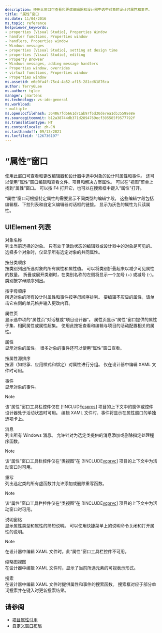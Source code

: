 ```yaml
---
description: 使用此窗口可查看和更改编辑器和设计器中选中对象的设计时属性和事件。
title: “属性”窗口
ms.date: 11/04/2016
ms.topic: reference
helpviewer_keywords:
- properties [Visual Studio], Properties Window
- handler functions, Properties window
- handlers, Properties window
- Windows messages
- properties [Visual Studio], setting at design time
- properties [Visual Studio], editing
- Property Browser
- Windows messages, adding message handlers
- Properties window, overrides
- virtual functions, Properties window
- Properties window
ms.assetid: e6e0fa4f-75c4-4a52-af15-281cd61876ca
author: TerryGLee
ms.author: tglee
manager: jmartens
ms.technology: vs-ide-general
ms.workload:
- multiple
ms.openlocfilehash: 364067fd5661d71ab97f6d30de7ea1db35598e8e
ms.sourcegitcommit: b12a38744db371d2894769ecf305585f9577792f
ms.translationtype: HT
ms.contentlocale: zh-CN
ms.lasthandoff: 09/13/2021
ms.locfileid: "126736197"
---
```

# <a name="properties-window"></a>“属性”窗口

使用此窗口可查看和更改编辑器和设计器中选中对象的设计时属性和事件。 还可以使用“属性”窗口编辑和查看文件、项目和解决方案属性。 可以在“视图”菜单上找到“属性”窗口。 可以按 F4 打开它，也可以在搜索框中键入“属性”打开。

“属性”窗口可根据特定属性的需要显示不同类型的编辑字段。 这些编辑字段包括编辑框、下拉列表和自定义编辑器对话框的链接。 显示为灰色的属性为只读属性。

## <a name="uielement-list"></a>UIElement 列表

对象名称\
列出当前选择的对象。 只有处于活动状态的编辑器或设计器中的对象是可见的。 选择多个对象时，仅显示所有选定对象的共同属性。

按分类顺序\
按类别列出所选对象的所有属性和属性值。 可以将类别折叠起来以减少可见属性的数量。 折叠或展开类别时，在类别名称的左侧将显示一个加号 (+) 或减号 (-)。 类别按字母顺序列出。

按字母顺序\
所选对象的所有设计时属性和事件按字母顺序排列。 要编辑不灰显的属性，请单击它右侧的单元格并输入更改内容。

属性页\
显示选中项的“属性页”对话框或“项目设计器”。 属性页显示“属性”窗口提供的属性子集、相同属性或属性超集。 使用此按钮查看和编辑与项目的活动配置相关的属性。

属性\
显示对象的属性。 很多对象的事件还可以使用“属性”窗口查看。

按属性源排序\
按源（如继承、应用样式和绑定）对属性进行分组。 仅在设计器中编辑 XAML 文件时可用。

事件\
显示对象的事件。

> [!NOTE]
> 该“属性”窗口工具栏控件仅在 [!INCLUDE[csprcs](../../data-tools/includes/csprcs_md.md)] 项目的上下文中的窗体或控件设计器处于活动状态时可用。 编辑 XAML 文件时，事件将显示在属性窗口的单独选项卡上。

消息\
列出所有 Windows 消息。 允许针对为选定类提供的消息添加或删除指定处理程序函数。

> [!NOTE]
> 该“属性”窗口工具栏控件仅在“类视图”在 [!INCLUDE[vcprvc](../../code-quality/includes/vcprvc_md.md)] 项目的上下文中为活动窗口时可用。

重写\
列出选定类的所有虚函数并允许添加或删除重写函数。

> [!NOTE]
> 该“属性”窗口工具栏控件仅在“类视图”在 [!INCLUDE[vcprvc](../../code-quality/includes/vcprvc_md.md)] 项目的上下文中为活动窗口时可用。

说明窗格\
显示属性类型和属性的简短说明。 可以使用快捷菜单上的说明命令关闭和打开属性的说明。

> [!NOTE]
> 在设计器中编辑 XAML 文件时，此“属性”窗口工具栏控件不可用。

缩略图视图\
在设计器中编辑 XAML 文件时，显示了当前所选元素的可视表示形式。

搜索\
在设计器中编辑 XAML 文件时提供属性和事件的搜索函数。 搜索框对应于部分单词搜索并在键入时更新搜索结果。

## <a name="see-also"></a>请参阅

- [项目属性引用](../../ide/reference/project-properties-reference.md)
- [自定义窗口布局](../../ide/customizing-window-layouts-in-visual-studio.md)
